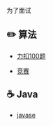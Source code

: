 为了面试


## :pencil2: 算法

- [力扣100题](https://github.com/zyxhzsh/For-the-interview/blob/master/algorithm/leetcode100.md)

- [竞赛](https://github.com/zyxhzsh/For-the-interview/blob/master/algorithm/leetcode周赛.md)

## :coffee: Java

- [javase](https://github.com/GrowTowardsSunlight/For-the-interview/blob/master/java/javase.md)
